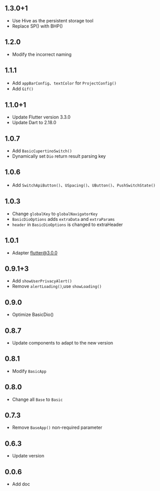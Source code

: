 ## 1.3.0+1

* Use Hive as the persistent storage tool
* Replace SP() with BHP()

## 1.2.0

* Modify the incorrect naming

## 1.1.1

* Add `appBarConfig`、`textColor` for `ProjectConfig()`
* Add `Gif()`

## 1.1.0+1

* Update Flutter version 3.3.0
* Update Dart to 2.18.0

## 1.0.7

* Add `BasicCupertinoSwitch()`
* Dynamically set `Dio` return result parsing key

## 1.0.6

* Add `SwitchApiButton()`、`USpacing()`、`UButton()`、`PushSwitchState()`

## 1.0.3

* Change `globalKey` to `globalNavigatorKey`
* `BasicDioOptions` adds `extraData` and `extraParams`
* `header` in `BasicDioOptions` is changed to extraHeader

## 1.0.1

* Adapter flutter@3.0.0

## 0.9.1+3

* Add `showUserPrivacyAlert()`
* Remove `alertLoading()`,use `showLoading()`

## 0.9.0

* Optimize BasicDio()

## 0.8.7

* Update components to adapt to the new version

## 0.8.1

* Modify `BasicApp`

## 0.8.0

* Change all `Base` to `Basic`

## 0.7.3

* Remove `BaseApp()` non-required parameter

## 0.6.3

* Update version

## 0.0.6

* Add doc